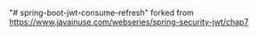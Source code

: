 "# spring-boot-jwt-consume-refresh" 
forked from https://www.javainuse.com/webseries/spring-security-jwt/chap7
